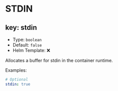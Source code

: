 # STDIN

## key: stdin

- Type: `boolean`
- Default: `false`
- Helm Template: ❌

Allocates a buffer for stdin in the container runtime.

Examples:

```yaml
# Optional
stdin: true
```
